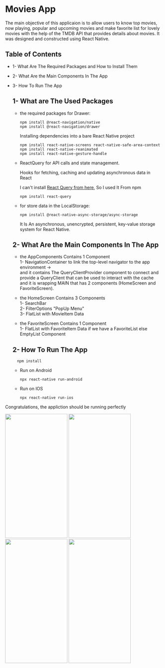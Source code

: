 # Movies App

The main objective of this applicaion is to allow users to know top movies, now playing, popular and upcoming movies and make favorite list for lovely movies with the help of the TMDB API that provides details about movies. It was designed and constructed using React Native.


## Table of Contents

* 1- What Are The Required Packages and How to Install Them
* 2- What Are the Main Components In The App
* 3- How To Run The App

  ##  1- What are The Used Packages

    * the required packages for Drawer:
      ```
      npm install @react-navigation/native
      npm install @react-navigation/drawer
      ```
      Installing dependencies into a bare React Native project
      ```
      npm install react-native-screens react-native-safe-area-context
      npm install react-native-reanimated
      npm install react-native-gesture-handle
      ```
    * <p>ReactQuery for API calls and state management.</p>
      Hooks for fetching, caching and updating asynchronous data in React
      
      I can't install
      <a href='https://tanstack.com/query/v4/?from=reactQueryV3&original=https://react-query-v3.tanstack.com/'>React Query from here</a>, So I used It From npm
      ```
      npm install react-query
      ```
    * for store data in the LocalStorage: 
      ```
      npm install @react-native-async-storage/async-storage
      ```
      <p>It Is An asynchronous, unencrypted, persistent, key-value storage system for React Native.</p>
      
  ##  2- What Are the Main Components In The App
    
    * the AppComponents Contains 1 Component <br/>
      1- NavigationContainer to link the top-level navigator to the app environment -> <br/>
         and it contains The QueryClientProvider component to connect and provide a QueryClient that can be used to interact with the cache and it is wrapping
         MAIN that has 2 components (HomeScreen and FavoriteScreen).

         
    * the HomeScreen Contains 3 Components <br/>
                1- SearchBar <br/>
                2- FilterOptions "PopUp Menu" <br/>
                3- FlatList with MovieItem Data <br/>
      
      
    * the FavoriteScreen Contains 1 Component <br/>
               1- FlatList with FavoriteItem Data if we have a FavoriteList else EmptyList Component <br/>
               
  ##  2- How To Run The App
  
      
        npm install 
      
    * Run on Android
      
        ```
        npx react-native run-android
        ```
    * Run on IOS
      
        ```
        npx react-native run-ios
        ```
Congratulations, the appliction should be running perfectly

<p float="left">


<img src="https://user-images.githubusercontent.com/63504895/178773514-f39a6e8a-5a8c-4264-a5b8-e5f33f183f3f.jpg" width="200" height="400" />
<img src="https://user-images.githubusercontent.com/63504895/178772983-4ad0c289-86ea-4d5b-9d96-17032f3012ed.jpg" width="200" height="400" />

<img src="https://user-images.githubusercontent.com/63504895/178772868-a77ce8d1-a0cc-4b39-90cc-2c56bae16da5.jpg" width="200" height="400" />
<img src="https://user-images.githubusercontent.com/63504895/178772627-9b8cca18-8b2f-4d15-8c3c-41844af87b89.jpg" width="200" height="400" />

</p>
